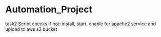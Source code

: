 # Automation_Project

task2
Script checks if not: install, start, enable for apache2 service and upload to aws s3 bucket

